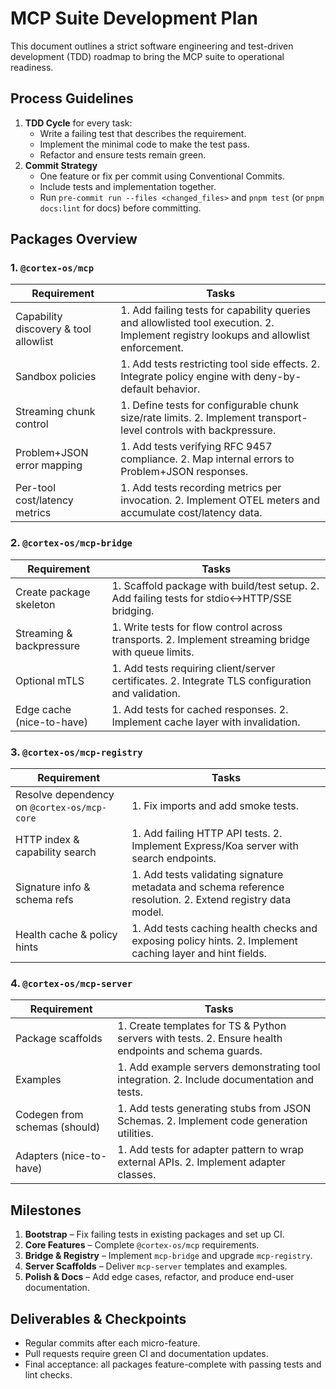 # MCP Suite Development Plan

This document outlines a strict software engineering and test-driven development (TDD) roadmap to bring the MCP suite to operational readiness.

## Process Guidelines

1. **TDD Cycle** for every task:
   - Write a failing test that describes the requirement.
   - Implement the minimal code to make the test pass.
   - Refactor and ensure tests remain green.
2. **Commit Strategy**
   - One feature or fix per commit using Conventional Commits.
   - Include tests and implementation together.
   - Run `pre-commit run --files <changed_files>` and `pnpm test` (or `pnpm docs:lint` for docs) before committing.

## Packages Overview

### 1. `@cortex-os/mcp`

| Requirement | Tasks |
|-------------|-------|
| Capability discovery & tool allowlist | 1. Add failing tests for capability queries and allowlisted tool execution. 2. Implement registry lookups and allowlist enforcement. |
| Sandbox policies | 1. Add tests restricting tool side effects. 2. Integrate policy engine with deny-by-default behavior. |
| Streaming chunk control | 1. Define tests for configurable chunk size/rate limits. 2. Implement transport-level controls with backpressure. |
| Problem+JSON error mapping | 1. Add tests verifying RFC 9457 compliance. 2. Map internal errors to Problem+JSON responses. |
| Per-tool cost/latency metrics | 1. Add tests recording metrics per invocation. 2. Implement OTEL meters and accumulate cost/latency data. |

### 2. `@cortex-os/mcp-bridge`

| Requirement | Tasks |
|-------------|-------|
| Create package skeleton | 1. Scaffold package with build/test setup. 2. Add failing tests for stdio↔HTTP/SSE bridging. |
| Streaming & backpressure | 1. Write tests for flow control across transports. 2. Implement streaming bridge with queue limits. |
| Optional mTLS | 1. Add tests requiring client/server certificates. 2. Integrate TLS configuration and validation. |
| Edge cache (nice-to-have) | 1. Add tests for cached responses. 2. Implement cache layer with invalidation. |

### 3. `@cortex-os/mcp-registry`

| Requirement | Tasks |
|-------------|-------|
| Resolve dependency on `@cortex-os/mcp-core` | 1. Fix imports and add smoke tests. |
| HTTP index & capability search | 1. Add failing HTTP API tests. 2. Implement Express/Koa server with search endpoints. |
| Signature info & schema refs | 1. Add tests validating signature metadata and schema reference resolution. 2. Extend registry data model. |
| Health cache & policy hints | 1. Add tests caching health checks and exposing policy hints. 2. Implement caching layer and hint fields. |

### 4. `@cortex-os/mcp-server`

| Requirement | Tasks |
|-------------|-------|
| Package scaffolds | 1. Create templates for TS & Python servers with tests. 2. Ensure health endpoints and schema guards. |
| Examples | 1. Add example servers demonstrating tool integration. 2. Include documentation and tests. |
| Codegen from schemas (should) | 1. Add tests generating stubs from JSON Schemas. 2. Implement code generation utilities. |
| Adapters (nice-to-have) | 1. Add tests for adapter pattern to wrap external APIs. 2. Implement adapter classes. |

## Milestones

1. **Bootstrap** – Fix failing tests in existing packages and set up CI.
2. **Core Features** – Complete `@cortex-os/mcp` requirements.
3. **Bridge & Registry** – Implement `mcp-bridge` and upgrade `mcp-registry`.
4. **Server Scaffolds** – Deliver `mcp-server` templates and examples.
5. **Polish & Docs** – Add edge cases, refactor, and produce end-user documentation.

## Deliverables & Checkpoints

- Regular commits after each micro-feature.
- Pull requests require green CI and documentation updates.
- Final acceptance: all packages feature-complete with passing tests and lint checks.

